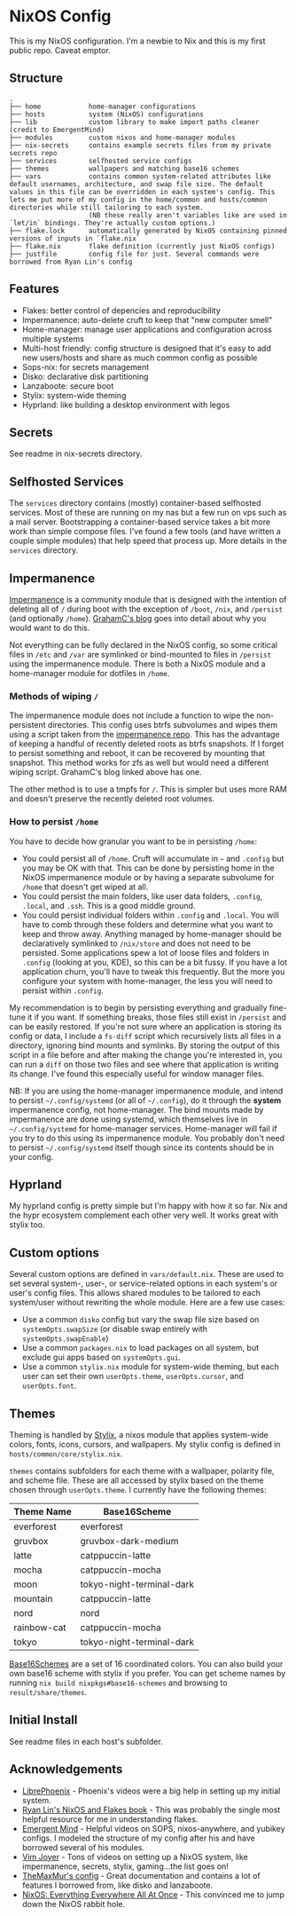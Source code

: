# NixOS Config

This is my NixOS configuration. I'm a newbie to Nix and this is my first public repo. Caveat emptor.

## Structure

```
.
├── home            home-manager configurations
├── hosts           system (NixOS) configurations
├── lib             custom library to make import paths cleaner (credit to EmergentMind) 
├── modules         custom nixos and home-manager modules
├── nix-secrets     contains example secrets files from my private secrets repo
├── services        selfhosted service configs
├── themes          wallpapers and matching base16 schemes
├── vars            contains common system-related attributes like default usernames, architecture, and swap file size. The default values in this file can be overridden in each system's config. This lets me put more of my config in the home/common and hosts/common directories while still tailoring to each system.
                    (NB these really aren't variables like are used in `let/in` bindings. They're actually custom options.)
├── flake.lock      automatically generated by NixOS containing pinned versions of inputs in `flake.nix`
├── flake.nix       flake definition (currently just NixOS configs)
├── justfile        config file for just. Several commands were borrowed from Ryan Lin's config
```

## Features
* Flakes: better control of depencies and reproducibility
* Impermanence: auto-delete cruft to keep that "new computer smell"
* Home-manager: manage user applications and configuration across multiple systems
* Multi-host friendly: config structure is designed that it's easy to add new users/hosts and share as much common config as possible
* Sops-nix: for secrets management
* Disko: declarative disk partitioning
* Lanzaboote: secure boot
* Stylix: system-wide theming
* Hyprland: like building a desktop environment with legos

## Secrets
See readme in nix-secrets directory.

## Selfhosted Services
The `services` directory contains (mostly) container-based selfhosted services. Most of these are running on my nas but a few run on vps such as a mail server. Bootstrapping a container-based service takes a bit more work than simple compose files. I've found a few tools (and have written a couple simple modules) that help speed that process up. More details in the `services` directory.

## Impermanence

[Impermanence](https://github.com/nix-community/impermanence) is a community module that is designed with the intention of deleting all of `/` during boot with the exception of `/boot`, `/nix`, and `/persist` (and optionally `/home`).  [GrahamC's blog](https://grahamc.com/blog/erase-your-darlings/) goes into detail about why you would want to do this.

Not everything can be fully declared in the NixOS config, so some critical files in `/etc` and `/var` are symlinked or bind-mounted to files in `/persist` using the impermanence module. There is both a NixOS module and a home-manager module for dotfiles in `/home`.

### Methods of wiping `/`

The impermanence module does not include a function to wipe the non-persistent directories. This config uses btrfs subvolumes and wipes them using a script taken from the [impermanence repo](https://github.com/nix-community/impermanence?tab=readme-ov-file#btrfs-subvolumes). This has the advantage of keeping a handful of recently deleted roots as btrfs snapshots. If I forget to persist something and reboot, it can be recovered by mounting that snapshot. This method works for zfs as well but would need a different wiping script. GrahamC's blog linked above has one.

The other method is to use a tmpfs for `/`. This is simpler but uses more RAM and doesn't preserve the recently deleted root volumes.

### How to persist `/home`

 You have to decide how granular you want to be in persisting `/home`:
* You could persist all of `/home`. Cruft will accumulate in `~` and `.config` but you may be OK with that. This can be done by persisting home in the NixOS impermanence module or by having a separate subvolume for `/home` that doesn't get wiped at all.
* You could persist the main folders, like user data folders, `.config`, `.local`, and `.ssh`. This is a good middle ground.
* You could persist individual folders within `.config` and `.local`. You will have to comb through these folders and determine what you want to keep and throw away. Anything managed by home-manager should be declaratively symlinked to `/nix/store` and does not need to be persisted. Some applications spew a lot of loose files and folders in `.config` (looking at you, KDE), so this can be a bit fussy. If you have a lot application churn, you'll have to tweak this frequently. But the more you configure your system with home-manager, the less you will need to persist within `.config`.

My recommendation is to begin by persisting everything and gradually fine-tune it if you want. If something breaks, those files still exist in `/persist` and can be easily restored. If you're not sure where an application is storing its config or data, I include a `fs-diff` script which recursively lists all files in a directory, ignoring bind mounts and symlinks. By storing the output of this script in a file before and after making the change you're interested in, you can run a `diff` on those two files and see where that application is writing its change. I've found this especially useful for window manager files.

NB: If you are using the home-manager impermanence module, and intend to persist `~/.config/systemd` (or all of `~/.config`), do it through the **system** impermanence config, not home-manager. The bind mounts made by impermanence are done using systemd, which themselves live in `~/.config/systemd` for home-manager services. Home-manager will fail if you try to do this using its impermanence module. You probably don't need to persist `~/.config/systemd` itself though since its contents should be in your config.

## Hyprland

My hyprland config is pretty simple but I'm happy with how it so far. Nix and the hypr ecosystem complement each other very well. It works great with stylix too.

## Custom options
Several custom options are defined in `vars/default.nix`. These are used to set several system-, user-, or service-related options in each system's or user's config files. This allows shared modules to be tailored to each system/user without rewriting the whole module. Here are a few use cases:
* Use a common `disko` config but vary the swap file size based on `systemOpts.swapSize` (or disable swap entirely with `systemOpts.swapEnable`)
* Use a common `packages.nix` to load packages on all system, but exclude gui apps based on `systemOpts.gui`.
* Use a common `stylix.nix` module for system-wide theming, but each user can set their own `userOpts.theme`, `userOpts.cursor`, and `userOpts.font`.

## Themes

Theming is handled by [Stylix](https://nix-community.github.io/stylix/), a nixos module that applies system-wide colors, fonts, icons, cursors, and wallpapers. My stylix config is defined in `hosts/common/core/stylix.nix`.

`themes` contains subfolders for each theme with a wallpaper, polarity file, and scheme file. These are all accessed by stylix based on the theme chosen through `userOpts.theme`. I currently have the following themes:

| Theme Name  | Base16Scheme              |
|-------------|---------------------------|
| everforest  | everforest                |
| gruvbox     | gruvbox-dark-medium       |
| latte       | catppuccin-latte          |
| mocha       | catppuccin-mocha          |
| moon        | tokyo-night-terminal-dark |
| mountain    | catppuccin-latte          |
| nord        | nord                      |
| rainbow-cat | catppuccin-mocha          |
| tokyo       | tokyo-night-terminal-dark |

[Base16Schemes](https://github.com/tinted-theming/schemes?tab=readme-ov-file) are a set of 16 coordinated colors. You can also build your own base16 scheme with stylix if you prefer. You can get scheme names by running `nix build nixpkgs#base16-schemes` and browsing to `result/share/themes`.

## Initial Install
See readme files in each host's subfolder.

## Acknowledgements
* [LibrePhoenix](https://github.com/librephoenix/nixos-config) - Phoenix's videos were a big help in setting up my initial system.
* [Ryan Lin's NixOS and Flakes book](https://nixos-and-flakes.thiscute.world/) - This was probably the single most helpful resource for me in understanding flakes.
* [Emergent Mind](https://github.com/EmergentMind/nix-config) - Helpful videos on SOPS, nixos-anywhere, and yubikey configs. I modeled the structure of my config after his and have borrowed several of his modules.
* [Vim Joyer](https://github.com/vimjoyer/) - Tons of videos on setting up a NixOS system, like impermanence, secrets, stylix, gaming...the list goes on!
* [TheMaxMur's config](https://github.com/TheMaxMur/NixOS-Configuration) - Great documentation and contains a lot of features I borrowed from, like disko and lanzaboote.
* [NixOS: Everything Everywhere All At Once](https://www.youtube.com/watch?v=CwfKlX3rA6E) - This convinced me to jump down the NixOS rabbit hole.
